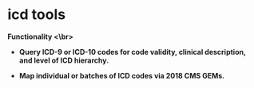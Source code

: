 # icd tools

<b> Functionality <\br>

* Query ICD-9 or ICD-10 codes for code validity, clinical description, and level of ICD hierarchy.

* Map individual or batches of ICD codes via 2018 CMS GEMs.



